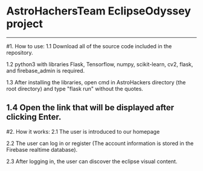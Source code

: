 # AstroHachersTeam EclipseOdyssey project
-------------------------------------------
#1. How to use:
1.1 Download all of the source code included in the repository.

1.2 python3 with libraries Flask, Tensorflow, numpy, scikit-learn, cv2, flask, and firebase_admin is required.

1.3 After installing the libraries, open cmd in AstroHackers directory (the root directory) and type "flask run" without the quotes.

1.4 Open the link that will be displayed after clicking Enter.
----------------------------------------------
#2. How it works:
2.1 The user is introduced to our homepage

2.2 The user can log in or register (The account information is stored in the Firebase realtime database).

2.3 After logging in, the user can discover the eclipse visual content.
